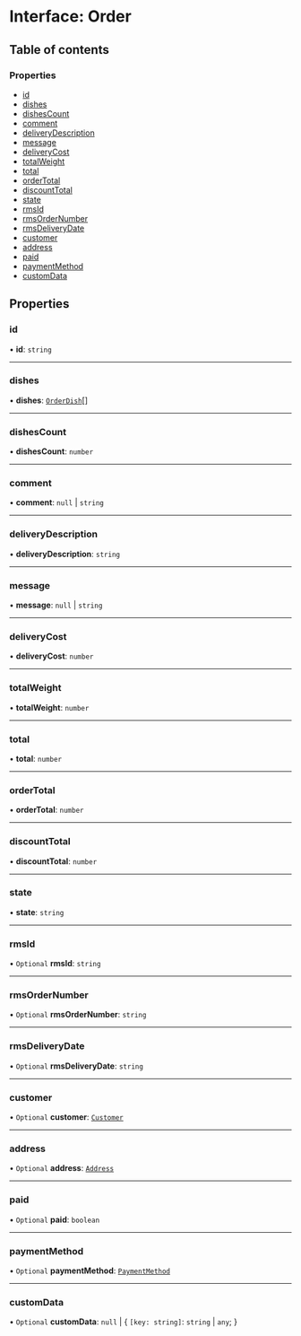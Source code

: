 # Interface: Order

## Table of contents

### Properties

- [id](./interfaces/Order.md#id)
- [dishes](./interfaces/Order.md#dishes)
- [dishesCount](./interfaces/Order.md#dishescount)
- [comment](./interfaces/Order.md#comment)
- [deliveryDescription](./interfaces/Order.md#deliverydescription)
- [message](./interfaces/Order.md#message)
- [deliveryCost](./interfaces/Order.md#deliverycost)
- [totalWeight](./interfaces/Order.md#totalweight)
- [total](./interfaces/Order.md#total)
- [orderTotal](./interfaces/Order.md#ordertotal)
- [discountTotal](./interfaces/Order.md#discounttotal)
- [state](./interfaces/Order.md#state)
- [rmsId](./interfaces/Order.md#rmsid)
- [rmsOrderNumber](./interfaces/Order.md#rmsordernumber)
- [rmsDeliveryDate](./interfaces/Order.md#rmsdeliverydate)
- [customer](./interfaces/Order.md#customer)
- [address](./interfaces/Order.md#address)
- [paid](./interfaces/Order.md#paid)
- [paymentMethod](./interfaces/Order.md#paymentmethod)
- [customData](./interfaces/Order.md#customdata)

## Properties

### <a id="id" name="id"></a> id

• **id**: `string`

___

### <a id="dishes" name="dishes"></a> dishes

• **dishes**: [`OrderDish`](./interfaces/OrderDish.md)[]

___

### <a id="dishescount" name="dishescount"></a> dishesCount

• **dishesCount**: `number`

___

### <a id="comment" name="comment"></a> comment

• **comment**: ``null`` \| `string`

___

### <a id="deliverydescription" name="deliverydescription"></a> deliveryDescription

• **deliveryDescription**: `string`

___

### <a id="message" name="message"></a> message

• **message**: ``null`` \| `string`

___

### <a id="deliverycost" name="deliverycost"></a> deliveryCost

• **deliveryCost**: `number`

___

### <a id="totalweight" name="totalweight"></a> totalWeight

• **totalWeight**: `number`

___

### <a id="total" name="total"></a> total

• **total**: `number`

___

### <a id="ordertotal" name="ordertotal"></a> orderTotal

• **orderTotal**: `number`

___

### <a id="discounttotal" name="discounttotal"></a> discountTotal

• **discountTotal**: `number`

___

### <a id="state" name="state"></a> state

• **state**: `string`

___

### <a id="rmsid" name="rmsid"></a> rmsId

• `Optional` **rmsId**: `string`

___

### <a id="rmsordernumber" name="rmsordernumber"></a> rmsOrderNumber

• `Optional` **rmsOrderNumber**: `string`

___

### <a id="rmsdeliverydate" name="rmsdeliverydate"></a> rmsDeliveryDate

• `Optional` **rmsDeliveryDate**: `string`

___

### <a id="customer" name="customer"></a> customer

• `Optional` **customer**: [`Customer`](./interfaces/Customer.md)

___

### <a id="address" name="address"></a> address

• `Optional` **address**: [`Address`](./interfaces/Address.md)

___

### <a id="paid" name="paid"></a> paid

• `Optional` **paid**: `boolean`

___

### <a id="paymentmethod" name="paymentmethod"></a> paymentMethod

• `Optional` **paymentMethod**: [`PaymentMethod`](./interfaces/PaymentMethod.md)

___

### <a id="customdata" name="customdata"></a> customData

• `Optional` **customData**: ``null`` \| { `[key: string]`: `string` \| `any`;  }

